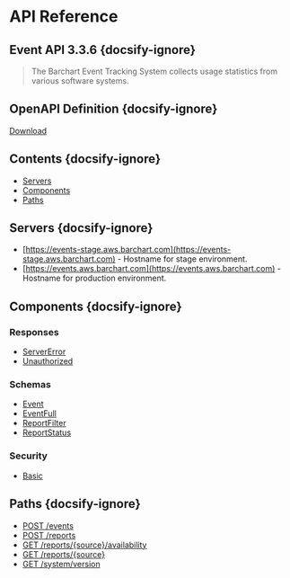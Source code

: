 # API Reference

## Event API 3.3.6 {docsify-ignore}
    
> The Barchart Event Tracking System collects usage statistics from various software systems.

## OpenAPI Definition {docsify-ignore}

[Download](static/openapi.yaml)

## Contents {docsify-ignore}

* [Servers](#Servers)
* [Components](#Components)
* [Paths](#Paths)

## Servers {docsify-ignore}

* [https://events-stage.aws.barchart.com](https://events-stage.aws.barchart.com)  - Hostname for stage environment.
* [https://events.aws.barchart.com](https://events.aws.barchart.com)  - Hostname for production environment.

## Components {docsify-ignore}

### Responses 

* [ServerError](/content/api/components?id=responsesServerError)
* [Unauthorized](/content/api/components?id=responsesUnauthorized)

### Schemas 

* [Event](/content/api/components?id=schemasEvent)
* [EventFull](/content/api/components?id=schemasEventFull)
* [ReportFilter](/content/api/components?id=schemasReportFilter)
* [ReportStatus](/content/api/components?id=schemasReportStatus)

### Security 

* [Basic](/content/api/components?id=securityBasic)


## Paths {docsify-ignore}

* [POST /events](/content/api/paths?id=post-events)
* [POST /reports](/content/api/paths?id=post-reports)
* [GET /reports/{source}/availability](/content/api/paths?id=get-reportssourceavailability)
* [GET /reports/{source}](/content/api/paths?id=get-reportssource)
* [GET /system/version](/content/api/paths?id=get-systemversion)
